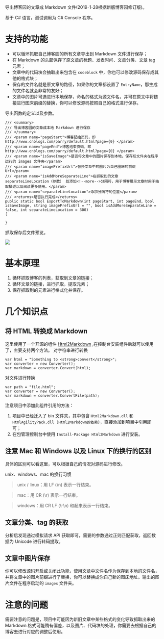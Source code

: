 导出博客园的文章成 Markdown 文件(2019-1-28根据新版博客园修订版)。     

基于 C# 语言，测试调用为 C# Console 程序。
# 支持的功能
* 可以循环抓取自己博客园的所有文章导出到 Markdown 文件进行保存；
* 在 Markdown 的头部保存了原文章的标题、发表时间、文章分类、文章 tag 元素；
* 文章中的代码块会抽取出来包含在 `codeblock` 中，你也可以修改源码保存成其他的格式块；
* 保存的文件名就是原文章的路径，如果你的文章都设置了 `EntryName`，那生成的文件名就会非常的友好；
* 文章中的图片可选进行本地保存，命名的格式为源文件名，并可在原文中将链接进行图床前缀的替换，你可以修改源码按照自己的格式进行保存。

导出函数的定义以及参数。

```
/// <summary>/// 导出博客园的文章成本地 Markdown 进行保存/// </summary>/// <param name="pageStart">博客起始页码，即 http://www.cnblogs.com/parry/default.html?page={0} </param>/// <param name="pageEnd">博客结束页码，即 http://www.cnblogs.com/parry/default.html?page={0} </param>/// <param name="isSaveImage">是否将文章中的图片保存到本地，保存后文件夹在程序运行的 images 文件夹</param>/// <param name="imagePrefixUrl">替换文章中的图片为自己图床的前缀 Url</param>/// <param name="isAddMoreSeparateLine">在抓取到的文章 separateLineLocation（参数） 处添加<!--more-->分隔符，用于博客展示文章时用于抽取描述以及阅读更多使用。</param>/// <param name="separateLineLocation">添加分隔符的位置</param>/// <returns>是否执行完成</returns>public static bool ExportToMarkdown(int pageStart, int pageEnd, bool isSaveImage, string imagePrefixUrl = "", bool isAddMoreSeparateLine = false, int separateLineLocation = 300){
	
}
```

抓取保存后文件预览。

![](http://7xqdjc.com1.z0.glb.clouddn.com/blog_670d31b91107e48bdaf1f033d055a987.png)

# 基本原理
1. 循环抓取博客的列表，获取到文章的链接；
2. 循环文章的链接，进行抓取，提取元素；
3. 保存抓取到的元素进行格式化并保存。

# 几个知识点
## 将 HTML 转换成 Markdown
这里使用了一个开源的组件 [Html2Markdown](https://github.com/baynezy/Html2Markdown) ,在控制台安装组件后就可以使用了，主要支持两个方法。
对字符串进行转换

```
var html = "Something to <strong>convert</strong>";
var converter = new Converter();
var markdown = converter.Convert(html);
```

对文件进行转换

```
var path = "file.html";
var converter = new Converter();
var markdown = converter.ConvertFile(path);
```

注意项目中添加此组件引用的方法：    

1. 项目中已经迁入了 bin 文件夹，其中包含 `Html2Markdown.dll` 和 `HtmlAgilityPack.dll (Html2Markdown的依赖)`，直接添加到项目中引用即可；
2. 在包管理控制台中使用 `Install-Package Html2Markdown` 进行安装。

## 注意 Mac 和 Windows 以及 Linux 下的换行的区别
具体的区别可以看这里，可以根据自己的情况对源码进行修改。

unix、windows、mac 的换行习惯
> unix / linux：用 LF (\n) 表示一行结束。

> mac：用 CR (\r) 表示一行结束。

> windows：用 CR LF (\r\n) 和起来表示一行结束。

## 文章分类、tag 的获取
分析后发现通过模拟请求 API 获取即可，需要的参数通过正则匹配获取，返回数据为 Unicode 进行转码提取。

## 文章中图片保存
你可以修改源码开启或关闭此功能，使用文章中文件名作为保存到本地的文件名，并将文章中的图片前缀进行了替换，你可以替换成你自己新的图床地址。输出的图片文件在程序启动的 `images` 文件夹。

# 注意的问题
需要注意的问题是，项目中可能因为新旧文章中某些格式的变化导致抓取出来的 Markdown 格式可能稍有偏差，以及图片、代码块的处理，你需要去根据自己的博客去进行对应的调整后使用。

